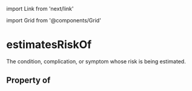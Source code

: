 import Link from 'next/link'
  
import Grid from '@components/Grid'

# estimatesRiskOf

The condition, complication, or symptom whose risk is being estimated.

## Property of



